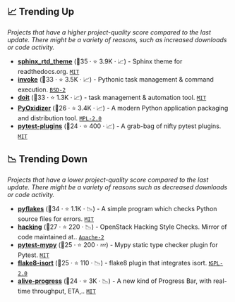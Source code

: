 ## 📈 Trending Up

_Projects that have a higher project-quality score compared to the last update. There might be a variety of reasons, such as increased downloads or code activity._

- <b><a href="https://github.com/readthedocs/sphinx_rtd_theme">sphinx_rtd_theme</a></b> (🥈35 ·  ⭐ 3.9K · 📈) - Sphinx theme for readthedocs.org. <code><a href="http://bit.ly/34MBwT8">MIT</a></code> <code><img src="https://www.sphinx-doc.org/en/master/_static/favicon.svg" style="display:inline;" width="13" height="13"></code>
- <b><a href="https://github.com/pyinvoke/invoke">invoke</a></b> (🥈33 ·  ⭐ 3.5K · 📈) - Pythonic task management & command execution. <code><a href="http://bit.ly/3rqEWVr">BSD-2</a></code>
- <b><a href="https://github.com/pydoit/doit">doit</a></b> (🥈33 ·  ⭐ 1.3K · 📈) - task management & automation tool. <code><a href="http://bit.ly/34MBwT8">MIT</a></code>
- <b><a href="https://github.com/indygreg/PyOxidizer">PyOxidizer</a></b> (🥉26 ·  ⭐ 3.4K · 📈) - A modern Python application packaging and distribution tool. <code><a href="http://bit.ly/3postzC">MPL-2.0</a></code>
- <b><a href="https://github.com/man-group/pytest-plugins">pytest-plugins</a></b> (🥉24 ·  ⭐ 400 · 📈) - A grab-bag of nifty pytest plugins. <code><a href="http://bit.ly/34MBwT8">MIT</a></code>

## 📉 Trending Down

_Projects that have a lower project-quality score compared to the last update. There might be a variety of reasons such as decreased downloads or code activity._

- <b><a href="https://github.com/PyCQA/pyflakes">pyflakes</a></b> (🥈34 ·  ⭐ 1.1K · 📉) - A simple program which checks Python source files for errors. <code><a href="http://bit.ly/34MBwT8">MIT</a></code>
- <b><a href="https://github.com/openstack/hacking">hacking</a></b> (🥉27 ·  ⭐ 220 · 📉) - OpenStack Hacking Style Checks. Mirror of code maintained at.. <code><a href="http://bit.ly/3nYMfla">Apache-2</a></code> <code><img src="https://cdn.iconscout.com/icon/free/png-256/8-eight-digital-number-numerical-numbers-36025.png" style="display:inline;" width="13" height="13"></code>
- <b><a href="https://github.com/dbader/pytest-mypy">pytest-mypy</a></b> (🥉25 ·  ⭐ 200 · 💤) - Mypy static type checker plugin for Pytest. <code><a href="http://bit.ly/34MBwT8">MIT</a></code> <code><img src="https://docs.pytest.org/en/stable/_static/favicon.png" style="display:inline;" width="13" height="13"></code>
- <b><a href="https://github.com/gforcada/flake8-isort">flake8-isort</a></b> (🥉25 ·  ⭐ 110 · 📉) - flake8 plugin that integrates isort. <code><a href="http://bit.ly/2KucAZR">❗️GPL-2.0</a></code> <code><img src="https://cdn.iconscout.com/icon/free/png-256/8-eight-digital-number-numerical-numbers-36025.png" style="display:inline;" width="13" height="13"></code>
- <b><a href="https://github.com/rsalmei/alive-progress">alive-progress</a></b> (🥉24 ·  ⭐ 3K · 📉) - A new kind of Progress Bar, with real-time throughput, ETA,.. <code><a href="http://bit.ly/34MBwT8">MIT</a></code>

